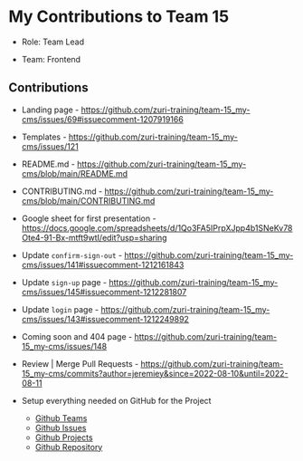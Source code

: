 # My Contributions to Team 15

- Role: Team Lead

- Team: Frontend

## Contributions

- Landing page - <https://github.com/zuri-training/team-15_my-cms/issues/69#issuecomment-1207919166>
- Templates - <https://github.com/zuri-training/team-15_my-cms/issues/121>
- README.md - <https://github.com/zuri-training/team-15_my-cms/blob/main/README.md>
- CONTRIBUTING.md - <https://github.com/zuri-training/team-15_my-cms/blob/main/CONTRIBUTING.md>
- Google sheet for first presentation - <https://docs.google.com/spreadsheets/d/1Qo3FA5IPrpXJpp4b1SNeKv78Ote4-91-Bx-mtft9wtI/edit?usp=sharing>
- Update `confirm-sign-out` - <https://github.com/zuri-training/team-15_my-cms/issues/141#issuecomment-1212161843>
- Update `sign-up` page - <https://github.com/zuri-training/team-15_my-cms/issues/145#issuecomment-1212281807>
- Update `login` page - <https://github.com/zuri-training/team-15_my-cms/issues/143#issuecomment-1212249892>
- Coming soon and 404 page - <https://github.com/zuri-training/team-15_my-cms/issues/148>
- Review | Merge Pull Requests - <https://github.com/zuri-training/team-15_my-cms/commits?author=jeremiey&since=2022-08-10&until=2022-08-11>

- Setup everything needed on GitHub for the Project
  - [Github Teams](https://github.com/orgs/zuri-training/teams/team-15_my-cms)
  - [Github Issues](https://github.com/zuri-training/team-15_my-cms/issues)
  - [Github Projects](https://github.com/orgs/zuri-training/projects/99/views/1)
  - [Github Repository](https://github.com/zuri-training/team-15_my-cms)
